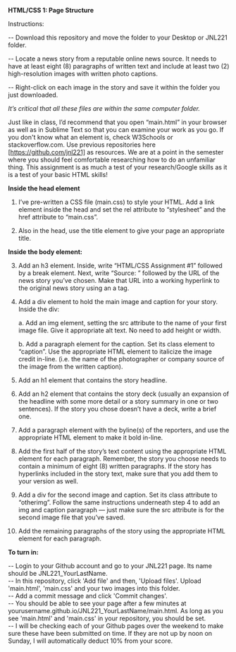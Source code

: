 **HTML/CSS 1: Page Structure**  

Instructions: 

-- Download this repository and move the folder to your Desktop or JNL221 folder.

-- Locate a news story from a reputable online news source. It needs to have at least eight (8) paragraphs of written text and include at least two (2) high-resolution images with written photo captions.

-- Right-click on each image in the story and save it within the folder you just downloaded.

*It’s critical that all these files are within the same computer folder.*

Just like in class, I’d recommend that you open “main.html” in your browser as well as in Sublime Text so that you can examine your work as you go. If you don't know what an element is, check W3Schools or stackoverflow.com. Use previous repositories here [https://github.com/jnl221] as resources. We are at a point in the semester where you should feel comfortable researching how to do an unfamiliar thing. This assignment is as much a test of your research/Google skills as it is a test of your basic HTML skills!

 
**Inside the head element**

1. I’ve pre-written a CSS file (main.css) to style your HTML. Add a link element inside the head and set the rel attribute to “stylesheet” and the href attribute to “main.css”.

2. Also in the head, use the title element to give your page an appropriate title.

**Inside the body element:**  

3. Add an h3 element. Inside, write “HTML/CSS Assignment #1” followed by a break element. Next, write “Source: ” followed by the URL of the news story you’ve chosen. Make that URL into a working hyperlink to the original news story using an a tag.

4. Add a div element to hold the main image and caption for your story. Inside the div:

	a. Add an img element, setting the src attribute to the name of your first image file. Give it appropriate alt text. No need to add height or width.

	b. Add a paragraph element for the caption. Set its class element to “caption”. Use the appropriate HTML element to italicize the image credit in-line. (i.e. the name of the photographer or company source of the image from the written caption).

5. Add an h1 element that contains the story headline.

6. Add an h2 element that contains the story deck (usually an expansion of the headline with some more detail or a story summary in one or two sentences). If the story you chose doesn’t have a deck, write a brief one.

7. Add a paragraph element with the byline(s) of the reporters, and use the appropriate HTML element to make it bold in-line.

8. Add the first half of the story’s text content using the appropriate HTML element for each paragraph. Remember, the story you choose needs to contain a minimum of eight (8) written paragraphs. If the story has hyperlinks included in the story text, make sure that you add them to your version as well. 

9. Add a div for the second image and caption. Set its class attribute to “otherimg”. Follow the same instructions underneath step 4 to add an img and caption paragraph — just make sure the src attribute is for the second image file that you’ve saved.

10. Add the remaining paragraphs of the story using the appropriate HTML element for each paragraph.

 

**To turn in:**  

-- Login to your Github account and go to your JNL221 page. Its name should be JNL221_YourLastName.  
-- In this repository, click 'Add file' and then, 'Upload files'. Upload 'main.html', 'main.css' and your two images into this folder.  
-- Add a commit message and click 'Commit changes'.  
-- You should be able to see your page after a few minutes at yourusername.github.io/JNL221_YourLastName/main.html. As long as you see 'main.html' and 'main.css' in your repository, you should be set.  
-- I will be checking each of your Github pages over the weekend to make sure these have been submitted on time. If they are not up by noon on Sunday, I will automatically deduct 10% from your score.  
